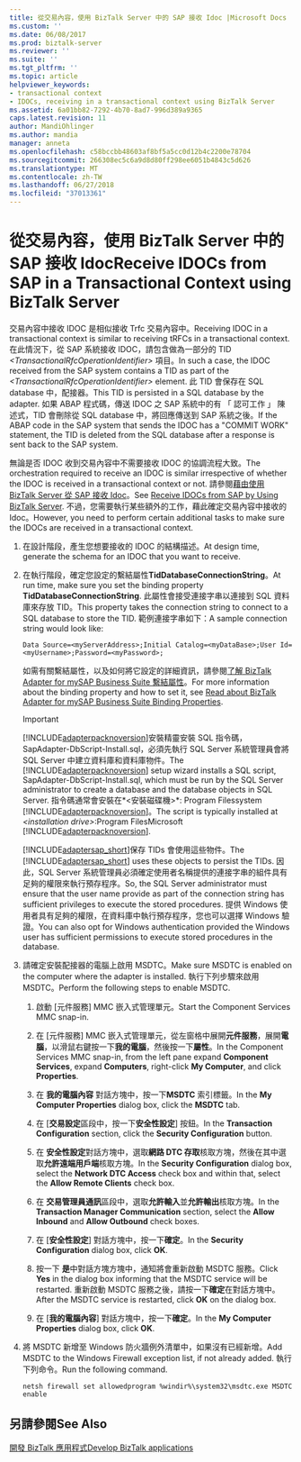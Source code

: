 ```yaml
---
title: 從交易內容，使用 BizTalk Server 中的 SAP 接收 Idoc |Microsoft Docs
ms.custom: ''
ms.date: 06/08/2017
ms.prod: biztalk-server
ms.reviewer: ''
ms.suite: ''
ms.tgt_pltfrm: ''
ms.topic: article
helpviewer_keywords:
- transactional context
- IDOCs, receiving in a transactional context using BizTalk Server
ms.assetid: 6a01bb82-7292-4b70-8ad7-996d389a9365
caps.latest.revision: 11
author: MandiOhlinger
ms.author: mandia
manager: anneta
ms.openlocfilehash: c58bccbb48603af8bf5a5cc0d12b4c2200e78704
ms.sourcegitcommit: 266308ec5c6a9d8d80ff298ee6051b4843c5d626
ms.translationtype: MT
ms.contentlocale: zh-TW
ms.lasthandoff: 06/27/2018
ms.locfileid: "37013361"
---
```

# <a name="receive-idocs-from-sap-in-a-transactional-context-using-biztalk-server"></a><span data-ttu-id="df5b1-102">從交易內容，使用 BizTalk Server 中的 SAP 接收 Idoc</span><span class="sxs-lookup"><span data-stu-id="df5b1-102">Receive IDOCs from SAP in a Transactional Context using BizTalk Server</span></span>
<span data-ttu-id="df5b1-103">交易內容中接收 IDOC 是相似接收 Trfc 交易內容中。</span><span class="sxs-lookup"><span data-stu-id="df5b1-103">Receiving IDOC in a transactional context is similar to receiving tRFCs in a transactional context.</span></span> <span data-ttu-id="df5b1-104">在此情況下，從 SAP 系統接收 IDOC，請包含做為一部分的 TID *\<TransactionalRfcOperationIdentifier\>* 項目。</span><span class="sxs-lookup"><span data-stu-id="df5b1-104">In such a case, the IDOC received from the SAP system contains a TID as part of the *\<TransactionalRfcOperationIdentifier\>* element.</span></span> <span data-ttu-id="df5b1-105">此 TID 會保存在 SQL database 中，配接器。</span><span class="sxs-lookup"><span data-stu-id="df5b1-105">This TID is persisted in a SQL database by the adapter.</span></span> <span data-ttu-id="df5b1-106">如果 ABAP 程式碼，傳送 IDOC 之 SAP 系統中的有 「 認可工作 」 陳述式，TID 會刪除從 SQL database 中，將回應傳送到 SAP 系統之後。</span><span class="sxs-lookup"><span data-stu-id="df5b1-106">If the ABAP code in the SAP system that sends the IDOC has a "COMMIT WORK" statement, the TID is deleted from the SQL database after a response is sent back to the SAP system.</span></span>  
  
 <span data-ttu-id="df5b1-107">無論是否 IDOC 收到交易內容中不需要接收 IDOC 的協調流程大致。</span><span class="sxs-lookup"><span data-stu-id="df5b1-107">The orchestration required to receive an IDOC is similar irrespective of whether the IDOC is received in a transactional context or not.</span></span> <span data-ttu-id="df5b1-108">請參閱[藉由使用 BizTalk Server 從 SAP 接收 Idoc](../../adapters-and-accelerators/adapter-sap/receive-idocs-from-sap-using-biztalk-server.md)。</span><span class="sxs-lookup"><span data-stu-id="df5b1-108">See [Receive IDOCs from SAP by Using BizTalk Server](../../adapters-and-accelerators/adapter-sap/receive-idocs-from-sap-using-biztalk-server.md).</span></span> <span data-ttu-id="df5b1-109">不過，您需要執行某些額外的工作，藉此確定交易內容中接收的 Idoc。</span><span class="sxs-lookup"><span data-stu-id="df5b1-109">However, you need to perform certain additional tasks to make sure the IDOCs are received in a transactional context.</span></span>  
  
1. <span data-ttu-id="df5b1-110">在設計階段，產生您想要接收的 IDOC 的結構描述。</span><span class="sxs-lookup"><span data-stu-id="df5b1-110">At design time, generate the schema for an IDOC that you want to receive.</span></span>  
  
2. <span data-ttu-id="df5b1-111">在執行階段，確定您設定的繫結屬性**TidDatabaseConnectionString**。</span><span class="sxs-lookup"><span data-stu-id="df5b1-111">At run time, make sure you set the binding property **TidDatabaseConnectionString**.</span></span> <span data-ttu-id="df5b1-112">此屬性會接受連接字串以連接到 SQL 資料庫來存放 TID。</span><span class="sxs-lookup"><span data-stu-id="df5b1-112">This property takes the connection string to connect to a SQL database to store the TID.</span></span> <span data-ttu-id="df5b1-113">範例連接字串如下：</span><span class="sxs-lookup"><span data-stu-id="df5b1-113">A sample connection string would look like:</span></span>  
  
   ```  
   Data Source=<myServerAddress>;Initial Catalog=<myDataBase>;User Id=<myUsername>;Password=<myPassword>;  
   ```  
  
    <span data-ttu-id="df5b1-114">如需有關繫結屬性，以及如何將它設定的詳細資訊，請參閱[了解 BizTalk Adapter for mySAP Business Suite 繫結屬性](../../adapters-and-accelerators/adapter-sap/read-about-biztalk-adapter-for-mysap-business-suite-binding-properties.md)。</span><span class="sxs-lookup"><span data-stu-id="df5b1-114">For more information about the binding property and how to set it, see [Read about BizTalk Adapter for mySAP Business Suite Binding Properties](../../adapters-and-accelerators/adapter-sap/read-about-biztalk-adapter-for-mysap-business-suite-binding-properties.md).</span></span>  
  
   > [!IMPORTANT]
   >  <span data-ttu-id="df5b1-115">[!INCLUDE[adapterpacknoversion](../../includes/adapterpacknoversion-md.md)]安裝精靈安裝 SQL 指令碼，SapAdapter-DbScript-Install.sql，必須先執行 SQL Server 系統管理員會將 SQL Server 中建立資料庫和資料庫物件。</span><span class="sxs-lookup"><span data-stu-id="df5b1-115">The [!INCLUDE[adapterpacknoversion](../../includes/adapterpacknoversion-md.md)] setup wizard installs a SQL script, SapAdapter-DbScript-Install.sql, which must be run by the SQL Server administrator to create a database and the database objects in SQL Server.</span></span> <span data-ttu-id="df5b1-116">指令碼通常會安裝在*\<安裝磁碟機\>*: Program Filessystem [!INCLUDE[adapterpacknoversion](../../includes/adapterpacknoversion-md.md)]。</span><span class="sxs-lookup"><span data-stu-id="df5b1-116">The script is typically installed at *\<installation drive\>*:Program FilesMicrosoft [!INCLUDE[adapterpacknoversion](../../includes/adapterpacknoversion-md.md)].</span></span>  
   > 
   >  <span data-ttu-id="df5b1-117">[!INCLUDE[adaptersap_short](../../includes/adaptersap-short-md.md)]保存 TIDs 會使用這些物件。</span><span class="sxs-lookup"><span data-stu-id="df5b1-117">The [!INCLUDE[adaptersap_short](../../includes/adaptersap-short-md.md)] uses these objects to persist the TIDs.</span></span> <span data-ttu-id="df5b1-118">因此，SQL Server 系統管理員必須確定使用者名稱提供的連接字串的組件具有足夠的權限來執行預存程序。</span><span class="sxs-lookup"><span data-stu-id="df5b1-118">So, the SQL Server administrator must ensure that the user name provide as part of the connection string has sufficient privileges to execute the stored procedures.</span></span> <span data-ttu-id="df5b1-119">提供 Windows 使用者具有足夠的權限，在資料庫中執行預存程序，您也可以選擇 Windows 驗證。</span><span class="sxs-lookup"><span data-stu-id="df5b1-119">You can also opt for Windows authentication provided the Windows user has sufficient permissions to execute stored procedures in the database.</span></span>  
  
3. <span data-ttu-id="df5b1-120">請確定安裝配接器的電腦上啟用 MSDTC。</span><span class="sxs-lookup"><span data-stu-id="df5b1-120">Make sure MSDTC is enabled on the computer where the adapter is installed.</span></span> <span data-ttu-id="df5b1-121">執行下列步驟來啟用 MSDTC。</span><span class="sxs-lookup"><span data-stu-id="df5b1-121">Perform the following steps to enable MSDTC.</span></span>  
  
   1.  <span data-ttu-id="df5b1-122">啟動 [元件服務] MMC 嵌入式管理單元。</span><span class="sxs-lookup"><span data-stu-id="df5b1-122">Start the Component Services MMC snap-in.</span></span>  
  
   2.  <span data-ttu-id="df5b1-123">在 [元件服務] MMC 嵌入式管理單元，從左窗格中展開**元件服務**，展開**電腦**，以滑鼠右鍵按一下**我的電腦**，然後按一下**屬性**。</span><span class="sxs-lookup"><span data-stu-id="df5b1-123">In the Component Services MMC snap-in, from the left pane expand **Component Services**, expand **Computers**, right-click **My Computer**, and click **Properties**.</span></span>  
  
   3.  <span data-ttu-id="df5b1-124">在 **我的電腦內容** 對話方塊中，按一下**MSDTC**  索引標籤。</span><span class="sxs-lookup"><span data-stu-id="df5b1-124">In the **My Computer Properties** dialog box, click the **MSDTC** tab.</span></span>  
  
   4.  <span data-ttu-id="df5b1-125">在 [**交易設定**區段中，按一下**安全性設定**] 按鈕。</span><span class="sxs-lookup"><span data-stu-id="df5b1-125">In the **Transaction Configuration** section, click the **Security Configuration** button.</span></span>  
  
   5.  <span data-ttu-id="df5b1-126">在 **安全性設定**對話方塊中，選取**網路 DTC 存取**核取方塊，然後在其中選取**允許遠端用戶端**核取方塊。</span><span class="sxs-lookup"><span data-stu-id="df5b1-126">In the **Security Configuration** dialog box, select the **Network DTC Access** check box and within that, select the **Allow Remote Clients** check box.</span></span>  
  
   6.  <span data-ttu-id="df5b1-127">在 **交易管理員通訊**區段中，選取**允許輸入**並**允許輸出**核取方塊。</span><span class="sxs-lookup"><span data-stu-id="df5b1-127">In the **Transaction Manager Communication** section, select the **Allow Inbound** and **Allow Outbound** check boxes.</span></span>  
  
   7.  <span data-ttu-id="df5b1-128">在 [**安全性設定**] 對話方塊中，按一下**確定**。</span><span class="sxs-lookup"><span data-stu-id="df5b1-128">In the **Security Configuration** dialog box, click **OK**.</span></span>  
  
   8.  <span data-ttu-id="df5b1-129">按一下 **是**中對話方塊方塊中，通知將會重新啟動 MSDTC 服務。</span><span class="sxs-lookup"><span data-stu-id="df5b1-129">Click **Yes** in the dialog box informing that the MSDTC service will be restarted.</span></span> <span data-ttu-id="df5b1-130">重新啟動 MSDTC 服務之後，請按一下**確定**在對話方塊中。</span><span class="sxs-lookup"><span data-stu-id="df5b1-130">After the MSDTC service is restarted, click **OK** on the dialog box.</span></span>  
  
   9. <span data-ttu-id="df5b1-131">在 [**我的電腦內容**] 對話方塊中，按一下**確定**。</span><span class="sxs-lookup"><span data-stu-id="df5b1-131">In the **My Computer Properties** dialog box, click **OK**.</span></span>  
  
4. <span data-ttu-id="df5b1-132">將 MSDTC 新增至 Windows 防火牆例外清單中，如果沒有已經新增。</span><span class="sxs-lookup"><span data-stu-id="df5b1-132">Add MSDTC to the Windows Firewall exception list, if not already added.</span></span> <span data-ttu-id="df5b1-133">執行下列命令。</span><span class="sxs-lookup"><span data-stu-id="df5b1-133">Run the following command.</span></span>  
  
   ```  
   netsh firewall set allowedprogram %windir%\system32\msdtc.exe MSDTC enable  
   ```  
  
## <a name="see-also"></a><span data-ttu-id="df5b1-134">另請參閱</span><span class="sxs-lookup"><span data-stu-id="df5b1-134">See Also</span></span>  
[<span data-ttu-id="df5b1-135">開發 BizTalk 應用程式</span><span class="sxs-lookup"><span data-stu-id="df5b1-135">Develop BizTalk applications</span></span>](../../adapters-and-accelerators/adapter-sap/develop-biztalk-applications-using-the-sap-adapter.md)